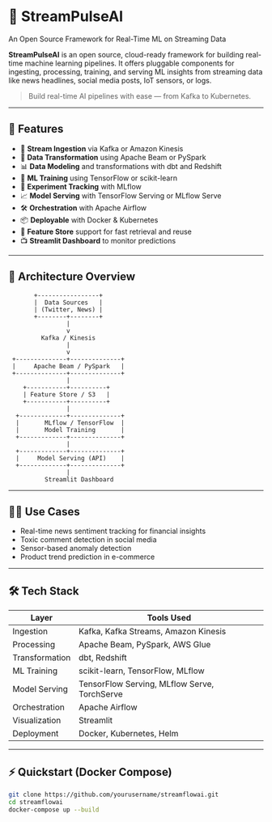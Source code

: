 # 🧠 StreamPulseAI
An Open Source Framework for Real-Time ML on Streaming Data

**StreamPulseAI** is an open source, cloud-ready framework for building real-time machine learning pipelines. It offers pluggable components for ingesting, processing, training, and serving ML insights from streaming data like news headlines, social media posts, IoT sensors, or logs.

> Build real-time AI pipelines with ease — from Kafka to Kubernetes.

---

## 🚀 Features

- 🔌 **Stream Ingestion** via Kafka or Amazon Kinesis
- 🔄 **Data Transformation** using Apache Beam or PySpark
- 📊 **Data Modeling** and transformations with dbt and Redshift
- 🤖 **ML Training** using TensorFlow or scikit-learn
- 🧪 **Experiment Tracking** with MLflow
- 📈 **Model Serving** with TensorFlow Serving or MLflow Serve
- 🛠 **Orchestration** with Apache Airflow
- 📦 **Deployable** with Docker & Kubernetes
- 🧼 **Feature Store** support for fast retrieval and reuse
- 📺 **Streamlit Dashboard** to monitor predictions

---

## 📐 Architecture Overview

           +-----------------+
           |  Data Sources   |
           | (Twitter, News) |
           +--------+--------+
                    |
                    v
             Kafka / Kinesis
                    |
                    v
     +--------------+--------------+
     |     Apache Beam / PySpark   |
     +--------------+--------------+
                    |
        +-----------+----------+
        | Feature Store / S3   |
        +-----------+----------+
                    |
      +-------------+--------------+
      |       MLflow / TensorFlow  |
      |       Model Training       |
      +-------------+--------------+
                    |
      +-------------+--------------+
      |     Model Serving (API)    |
      +-------------+--------------+
                    |
              Streamlit Dashboard


---

## 🧑‍💻 Use Cases

- Real-time news sentiment tracking for financial insights
- Toxic comment detection in social media
- Sensor-based anomaly detection
- Product trend prediction in e-commerce

---

## 🛠️ Tech Stack

| Layer             | Tools Used                                        |
|------------------|---------------------------------------------------|
| Ingestion         | Kafka, Kafka Streams, Amazon Kinesis              |
| Processing        | Apache Beam, PySpark, AWS Glue                    |
| Transformation    | dbt, Redshift                                     |
| ML Training       | scikit-learn, TensorFlow, MLflow                  |
| Model Serving     | TensorFlow Serving, MLflow Serve, TorchServe      |
| Orchestration     | Apache Airflow                                    |
| Visualization     | Streamlit                                         |
| Deployment        | Docker, Kubernetes, Helm                          |

---

## ⚡ Quickstart (Docker Compose)

```bash
git clone https://github.com/yourusername/streamflowai.git
cd streamflowai
docker-compose up --build


